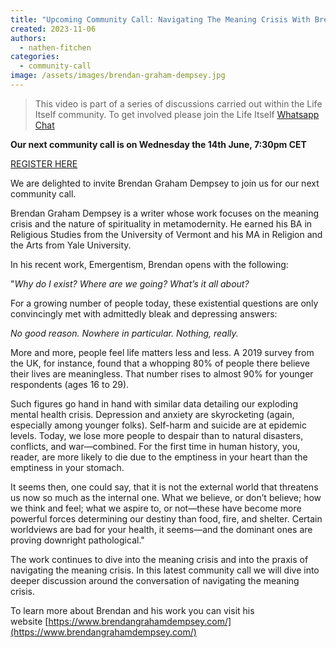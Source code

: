 ```yaml
---
title: "Upcoming Community Call: Navigating The Meaning Crisis With Brendan Graham Dempsey"
created: 2023-11-06
authors: 
  - nathen-fitchen
categories: 
  - community-call
image: /assets/images/brendan-graham-dempsey.jpg
---
```

>This video is part of a series of discussions carried out within the Life Itself community. To get involved please join the Life Itself [Whatsapp Chat](https://chat.whatsapp.com/JNJCTZugNQn)

**Our next community call is on Wednesday the 14th June, 7:30pm CET**

[REGISTER HERE](https://us02web.zoom.us/meeting/register/tZwufu6grjIjG90coI94j-nlbNw4boNoROsJ)

We are delighted to invite Brendan Graham Dempsey to join us for our next community call.

Brendan Graham Dempsey is a writer whose work focuses on the meaning crisis and the nature of spirituality in metamodernity. He earned his BA in Religious Studies from the University of Vermont and his MA in Religion and the Arts from Yale University.

In his recent work, Emergentism, Brendan opens with the following:

"_Why do I exist? Where are we going? What’s it all about?_

For a growing number of people today, these existential questions are only convincingly met with admittedly bleak and depressing answers:

_No good reason. Nowhere in particular. Nothing, really._

More and more, people feel life matters less and less. A 2019 survey from the UK, for instance, found that a whopping 80% of people there believe their lives are meaningless. That number rises to almost 90% for younger respondents (ages 16 to 29).

Such figures go hand in hand with similar data detailing our exploding mental health crisis. Depression and anxiety are skyrocketing (again, especially among younger folks). Self-harm and suicide are at epidemic levels. Today, we lose more people to despair than to natural disasters, conflicts, and war—combined. For the first time in human history, you, reader, are more likely to die due to the emptiness in your heart than the emptiness in your stomach.

It seems then, one could say, that it is not the external world that threatens us now so much as the internal one. What we believe, or don’t believe; how we think and feel; what we aspire to, or not—these have become more powerful forces determining our destiny than food, fire, and shelter. Certain worldviews are bad for your health, it seems—and the dominant ones are proving downright pathological."

The work continues to dive into the meaning crisis and into the praxis of navigating the meaning crisis. In this latest community call we will dive into deeper discussion around the conversation of navigating the meaning crisis.

To learn more about Brendan and his work you can visit his website [https://www.brendangrahamdempsey.com/](https://www.brendangrahamdempsey.com/)
